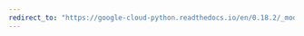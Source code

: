 ```yaml
---
redirect_to: "https://google-cloud-python.readthedocs.io/en/0.18.2/_modules/gcloud/monitoring/timeseries.html"
---
```

